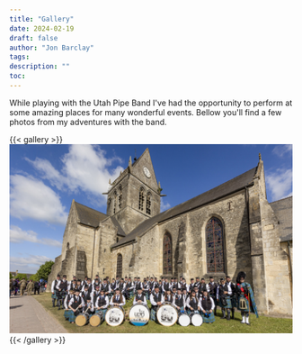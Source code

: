 ```yaml
---
title: "Gallery"
date: 2024-02-19
draft: false
author: "Jon Barclay"
tags:
description: ""
toc: 
---
```

While playing with the Utah Pipe Band I've had the opportunity to perform at some amazing places for many wonderful events. Bellow you'll find a few photos from my adventures with the band.

{{< gallery >}}
  <img src="gallery/01.jpg" class="grid-w100" />
{{< /gallery >}}